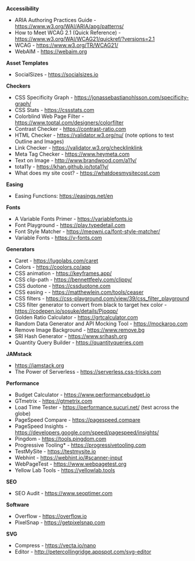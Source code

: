 **Accessibility**
- ARIA Authoring Practices Guide - https://www.w3.org/WAI/ARIA/apg/patterns/
- How to Meet WCAG 2.1 (Quick Reference) - https://www.w3.org/WAI/WCAG21/quickref/?versions=2.1
- WCAG - https://www.w3.org/TR/WCAG21/
- WebAIM - https://webaim.org

**Asset Templates**
- SocialSizes - https://socialsizes.io

**Checkers**
- CSS Specificity Graph - https://jonassebastianohlsson.com/specificity-graph/
- CSS Stats - https://cssstats.com
- Colorblind Web Page Filter - https://www.toptal.com/designers/colorfilter
- Contrast Checker - https://contrast-ratio.com
- HTML Checker - https://validator.w3.org/nu/ (note options to test Outline and Images)
- Link Checker - https://validator.w3.org/checklinklink
- Meta Tag Checker - https://www.heymeta.com
- Text on Image - http://www.brandwood.com/a11y/
- tota11y - https://khan.github.io/tota11y/
- What does my site cost? - https://whatdoesmysitecost.com

**Easing**
- Easing Functions: https://easings.net/en

**Fonts**
- A Variable Fonts Primer - https://variablefonts.io
- Font Playground - https://play.typedetail.com
- Font Style Matcher - https://meowni.ca/font-style-matcher/
- Variable Fonts - https://v-fonts.com

**Generators**
- Caret - https://lugolabs.com/caret
- Colors - https://coolors.co/app
- CSS animation - https://keyframes.app/
- CSS clip-path - https://bennettfeely.com/clippy/
- CSS duotone - https://cssduotone.com
- CSS easing - - https://matthewlein.com/tools/ceaser
- CSS filters - https://css-playground.com/view/39/css_filter_playground
- CSS filter generator to convert from black to target hex color - https://codepen.io/sosuke/details/Pjoqqp/
- Golden Ratio Calculator - https://grtcalculator.com
- Random Data Generator and API Mocking Tool - https://mockaroo.com
- Remove Image Background - https://www.remove.bg
- SRI Hash Generator - https://www.srihash.org
- Quantity Query Builder - https://quantityqueries.com

**JAMstack**
- https://jamstack.org
- The Power of Serverless - https://serverless.css-tricks.com

**Performance**
- Budget Calculator - https://www.performancebudget.io
- GTmetrix - https://gtmetrix.com
- Load Time Tester - https://performance.sucuri.net/ (test across the globe)
- PageSpeed Compare - https://pagespeed.compare
- PageSpeed Insights - https://developers.google.com/speed/pagespeed/insights/
- Pingdom - https://tools.pingdom.com
- Progressive Tooling* - https://progressivetooling.com
- TestMySite - https://testmysite.io
- Webhint - https://webhint.io/#scanner-input
- WebPageTest - https://www.webpagetest.org
- Yellow Lab Tools - https://yellowlab.tools

**SEO**
- SEO Audit - https://www.seoptimer.com

**Software**
- Overflow - https://overflow.io
- PixelSnap - https://getpixelsnap.com

**SVG**
- Compress - https://vecta.io/nano
- Editor - http://petercollingridge.appspot.com/svg-editor
